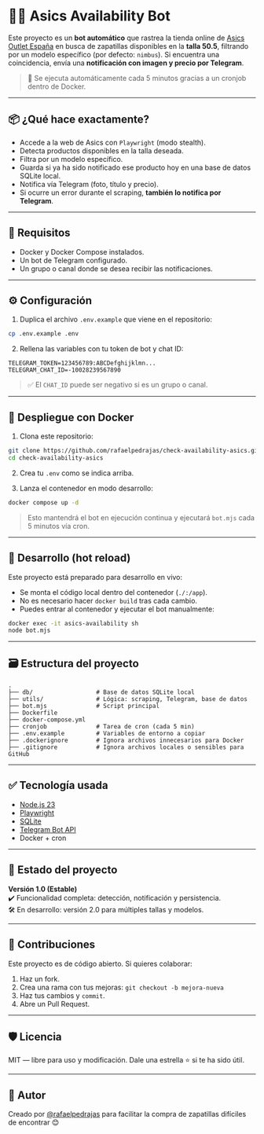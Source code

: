 # 🏃‍♂️ Asics Availability Bot

Este proyecto es un **bot automático** que rastrea la tienda online de [Asics Outlet España](https://outlet.asics.com) en busca de zapatillas disponibles en la **talla 50.5**, filtrando por un modelo específico (por defecto: `nimbus`). Si encuentra una coincidencia, envía una **notificación con imagen y precio por Telegram**.

> 🔁 Se ejecuta automáticamente cada 5 minutos gracias a un cronjob dentro de Docker.

---

## 📦 ¿Qué hace exactamente?

- Accede a la web de Asics con `Playwright` (modo stealth).
- Detecta productos disponibles en la talla deseada.
- Filtra por un modelo específico.
- Guarda si ya ha sido notificado ese producto hoy en una base de datos SQLite local.
- Notifica vía Telegram (foto, título y precio).
- Si ocurre un error durante el scraping, **también lo notifica por Telegram**.

---

## 🚀 Requisitos

- Docker y Docker Compose instalados.
- Un bot de Telegram configurado.
- Un grupo o canal donde se desea recibir las notificaciones.

---

## ⚙️ Configuración

1. Duplica el archivo `.env.example` que viene en el repositorio:

```bash
cp .env.example .env
```

2. Rellena las variables con tu token de bot y chat ID:

```env
TELEGRAM_TOKEN=123456789:ABCDefghijklmn...
TELEGRAM_CHAT_ID=-10028239567890
```

> ✅ El `CHAT_ID` puede ser negativo si es un grupo o canal.

---

## 🐳 Despliegue con Docker

1. Clona este repositorio:

```bash
git clone https://github.com/rafaelpedrajas/check-availability-asics.git
cd check-availability-asics
```

2. Crea tu `.env` como se indica arriba.

3. Lanza el contenedor en modo desarrollo:

```bash
docker compose up -d
```

> Esto mantendrá el bot en ejecución continua y ejecutará `bot.mjs` cada 5 minutos vía cron.

---

## 🧪 Desarrollo (hot reload)

Este proyecto está preparado para desarrollo en vivo:

- Se monta el código local dentro del contenedor (`./:/app`).
- No es necesario hacer `docker build` tras cada cambio.
- Puedes entrar al contenedor y ejecutar el bot manualmente:

```bash
docker exec -it asics-availability sh
node bot.mjs
```

---

## 🗃 Estructura del proyecto

```
.
├── db/                  # Base de datos SQLite local
├── utils/               # Lógica: scraping, Telegram, base de datos
├── bot.mjs              # Script principal
├── Dockerfile
├── docker-compose.yml
├── cronjob              # Tarea de cron (cada 5 min)
├── .env.example         # Variables de entorno a copiar
├── .dockerignore        # Ignora archivos innecesarios para Docker
├── .gitignore           # Ignora archivos locales o sensibles para GitHub
```

---

## ✅ Tecnología usada

- [Node.js 23](https://nodejs.org/)
- [Playwright](https://playwright.dev/)
- [SQLite](https://www.sqlite.org/)
- [Telegram Bot API](https://core.telegram.org/bots/api)
- Docker + cron

---

## 📌 Estado del proyecto

**Versión 1.0 (Estable)**  
✔️ Funcionalidad completa: detección, notificación y persistencia.  
🛠 En desarrollo: versión 2.0 para múltiples tallas y modelos.

---

## 🤝 Contribuciones

Este proyecto es de código abierto. Si quieres colaborar:

1. Haz un fork.
2. Crea una rama con tus mejoras: `git checkout -b mejora-nueva`
3. Haz tus cambios y `commit`.
4. Abre un Pull Request.

---

## 🛡 Licencia

MIT — libre para uso y modificación. Dale una estrella ⭐ si te ha sido útil.

---

## 🧠 Autor

Creado por [@rafaelpedrajas](https://github.com/rafaelpedrajas) para facilitar la compra de zapatillas difíciles de encontrar 😊